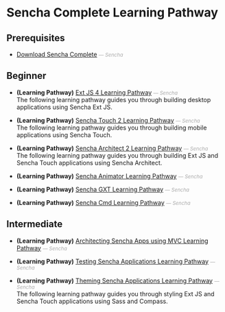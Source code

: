 # Sencha Complete Learning Pathway


## Prerequisites

- [Download Sencha Complete](http://www.sencha.com/products/complete/evaluate) <small style='color:#aaa;'>&mdash; _Sencha_</small>  
  

## Beginner

- **(Learning Pathway)** [Ext JS 4 Learning Pathway](http://www.sencha.com/learn/extjs4-learning-pathway) <small style='color:#aaa;'>&mdash; _Sencha_</small>  
  The following learning pathway guides you through building desktop applications using Sencha Ext JS.

- **(Learning Pathway)** [Sencha Touch 2 Learning Pathway](learn/touch2) <small style='color:#aaa;'>&mdash; _Sencha_</small>  
  The following learning pathway guides you through building mobile applications using Sencha Touch.

- **(Learning Pathway)** [Sencha Architect 2 Learning Pathway](learn/architect2) <small style='color:#aaa;'>&mdash; _Sencha_</small>  
  The following learning pathway guides you through building Ext JS and Sencha Touch applications using Sencha Architect.

- **(Learning Pathway)** [Sencha Animator Learning Pathway](learn/animator1) <small style='color:#aaa;'>&mdash; _Sencha_</small>  
  
- **(Learning Pathway)** [Sencha GXT Learning Pathway](learn/gxt3) <small style='color:#aaa;'>&mdash; _Sencha_</small>  
  
- **(Learning Pathway)** [Sencha Cmd Learning Pathway](learn/cmd) <small style='color:#aaa;'>&mdash; _Sencha_</small>  
  

## Intermediate

- **(Learning Pathway)** [Architecting Sencha Apps using MVC Learning Pathway](learn/mvc) <small style='color:#aaa;'>&mdash; _Sencha_</small>  
  
- **(Learning Pathway)** [Testing Sencha Applications Learning Pathway](learn/testing) <small style='color:#aaa;'>&mdash; _Sencha_</small>  
  
- **(Learning Pathway)** [Theming Sencha Applications Learning Pathway](learn/theming) <small style='color:#aaa;'>&mdash; _Sencha_</small>  
  The following learning pathway guides you through styling Ext JS and Sencha Touch applications using Sass and Compass.


